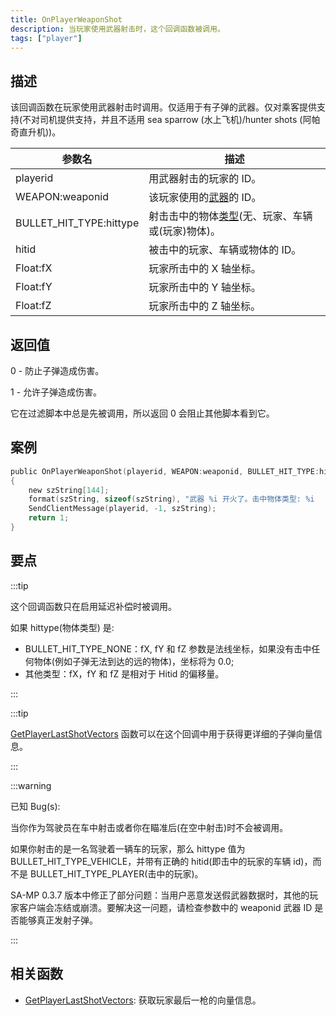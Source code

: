 ```yaml
---
title: OnPlayerWeaponShot
description: 当玩家使用武器射击时，这个回调函数被调用。
tags: ["player"]
---
```


## 描述

该回调函数在玩家使用武器射击时调用。仅适用于有子弹的武器。仅对乘客提供支持(不对司机提供支持，并且不适用 sea sparrow (水上飞机)/hunter shots (阿帕奇直升机))。

| 参数名   | 描述                                                                            |
| -------- | ------------------------------------------------------------------------------- |
| playerid | 用武器射击的玩家的 ID。                                                         |
| WEAPON:weaponid | 该玩家使用的[武器](../resources/weaponids)的 ID。                               |
| BULLET_HIT_TYPE:hittype  | 射击击中的物体[类型](../resources/bullethittypes)(无、玩家、车辆或(玩家)物体)。 |
| hitid    | 被击中的玩家、车辆或物体的 ID。                                                 |
| Float:fX       | 玩家所击中的 X 轴坐标。                                                         |
| Float:fY       | 玩家所击中的 Y 轴坐标。                                                         |
| Float:fZ       | 玩家所击中的 Z 轴坐标。                                                         |

## 返回值

0 - 防止子弹造成伤害。

1 - 允许子弹造成伤害。

它在过滤脚本中总是先被调用，所以返回 0 会阻止其他脚本看到它。

## 案例

```c
public OnPlayerWeaponShot(playerid, WEAPON:weaponid, BULLET_HIT_TYPE:hittype, hitid, Float:fX, Float:fY, Float:fZ)
{
    new szString[144];
    format(szString, sizeof(szString), "武器 %i 开火了。击中物体类型: %i   被击中的ID: %i   坐标: %f, %f, %f", weaponid, hittype, hitid, fX, fY, fZ);
    SendClientMessage(playerid, -1, szString);
    return 1;
}
```

## 要点

:::tip

这个回调函数只在启用延迟补偿时被调用。

如果 hittype(物体类型) 是:

- BULLET_HIT_TYPE_NONE：fX, fY 和 fZ 参数是法线坐标，如果没有击中任何物体(例如子弹无法到达的远的物体)，坐标将为 0.0;
- 其他类型：fX，fY 和 fZ 是相对于 Hitid 的偏移量。

:::

:::tip

[GetPlayerLastShotVectors](../functions/GetPlayerLastShotVectors) 函数可以在这个回调中用于获得更详细的子弹向量信息。

:::

:::warning

已知 Bug(s):

当你作为驾驶员在车中射击或者你在瞄准后(在空中射击)时不会被调用。

如果你射击的是一名驾驶着一辆车的玩家，那么 hittype 值为 BULLET_HIT_TYPE_VEHICLE，并带有正确的 hitid(即击中的玩家的车辆 id)，而不是 BULLET_HIT_TYPE_PLAYER(击中的玩家)。

SA-MP 0.3.7 版本中修正了部分问题：当用户恶意发送假武器数据时，其他的玩家客户端会冻结或崩溃。要解决这一问题，请检查参数中的 weaponid 武器 ID 是否能够真正发射子弹。

:::

## 相关函数

- [GetPlayerLastShotVectors](../functions/GetPlayerLastShotVectors): 获取玩家最后一枪的向量信息。
